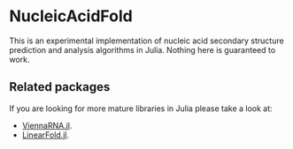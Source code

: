 # NucleicAcidFold

This is an experimental implementation of nucleic acid secondary
structure prediction and analysis algorithms in Julia.  Nothing here
is guaranteed to work.

## Related packages

If you are looking for more mature libraries in Julia please take a look at:

- [ViennaRNA.jl](https://github.com/marcom/ViennaRNA.jl).
- [LinearFold.jl](https://github.com/marcom/LinearFold.jl).
